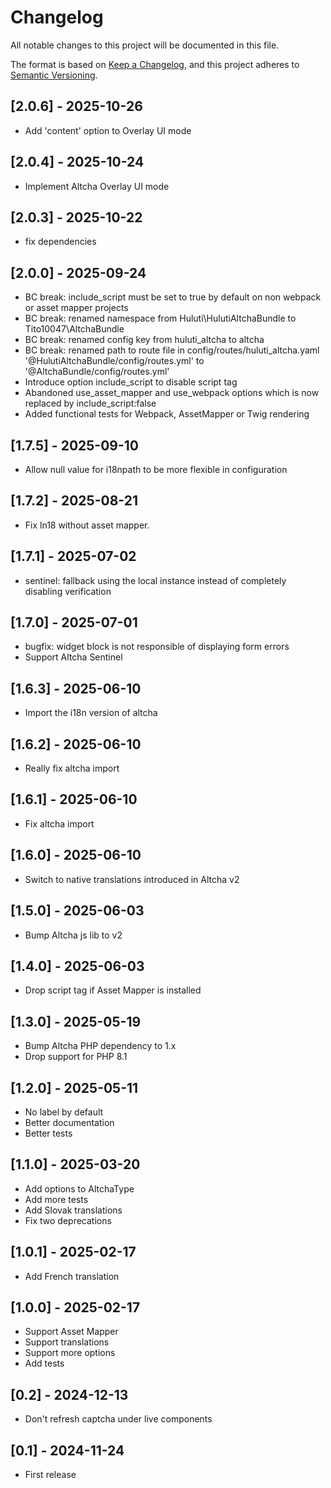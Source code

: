 # Changelog

All notable changes to this project will be documented in this file.

The format is based on [Keep a Changelog](https://keepachangelog.com/en/1.1.0/),
and this project adheres to [Semantic Versioning](https://semver.org/spec/v2.0.0.html).



## [2.0.6] - 2025-10-26
- Add 'content' option to Overlay UI mode

## [2.0.4] - 2025-10-24
- Implement Altcha Overlay UI mode

## [2.0.3] - 2025-10-22
- fix dependencies

## [2.0.0] - 2025-09-24
- BC break: include_script must be set to true by default on non webpack or asset mapper projects
- BC break: renamed namespace from Huluti\HulutiAltchaBundle to Tito10047\AltchaBundle 
- BC break: renamed config key from huluti_altcha to altcha 
- BC break: renamed path to route file in config/routes/huluti_altcha.yaml '@HulutiAltchaBundle/config/routes.yml' to '@AltchaBundle/config/routes.yml'
- Introduce option include_script to disable script tag
- Abandoned use_asset_mapper and use_webpack options which is now replaced by include_script:false
- Added functional tests for Webpack, AssetMapper or Twig rendering

## [1.7.5] - 2025-09-10
- Allow null value for i18npath to be more flexible in configuration

## [1.7.2] - 2025-08-21
- Fix ln18 without asset mapper.

## [1.7.1] - 2025-07-02
- sentinel: fallback using the local instance instead of completely disabling verification

## [1.7.0] - 2025-07-01
- bugfix: widget block is not responsible of displaying form errors
- Support Altcha Sentinel

## [1.6.3] - 2025-06-10
- Import the i18n version of altcha

## [1.6.2] - 2025-06-10
- Really fix altcha import

## [1.6.1] - 2025-06-10
- Fix altcha import

## [1.6.0] - 2025-06-10
- Switch to native translations introduced in Altcha v2

## [1.5.0] - 2025-06-03
- Bump Altcha js lib to v2

## [1.4.0] - 2025-06-03
- Drop script tag if Asset Mapper is installed

## [1.3.0] - 2025-05-19
- Bump Altcha PHP dependency to 1.x
- Drop support for PHP 8.1

## [1.2.0] - 2025-05-11
- No label by default
- Better documentation
- Better tests

## [1.1.0] - 2025-03-20
- Add options to AltchaType
- Add more tests
- Add Slovak translations
- Fix two deprecations

## [1.0.1] - 2025-02-17
- Add French translation

## [1.0.0] - 2025-02-17
- Support Asset Mapper
- Support translations
- Support more options
- Add tests

## [0.2] - 2024-12-13
- Don't refresh captcha under live components

## [0.1] - 2024-11-24
- First release